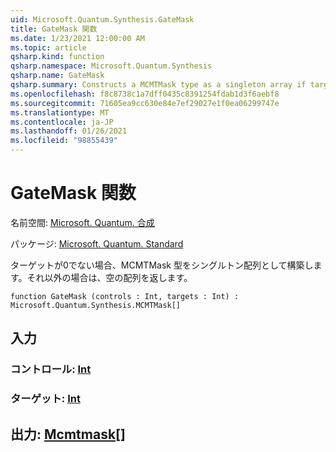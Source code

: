 ```yaml
---
uid: Microsoft.Quantum.Synthesis.GateMask
title: GateMask 関数
ms.date: 1/23/2021 12:00:00 AM
ms.topic: article
qsharp.kind: function
qsharp.namespace: Microsoft.Quantum.Synthesis
qsharp.name: GateMask
qsharp.summary: Constructs a MCMTMask type as a singleton array if targets is not 0, otherwise returns an empty array.
ms.openlocfilehash: f8c8738c1a7dff0435c8391254fdab1d3f6aebf8
ms.sourcegitcommit: 71605ea9cc630e84e7ef29027e1f0ea06299747e
ms.translationtype: MT
ms.contentlocale: ja-JP
ms.lasthandoff: 01/26/2021
ms.locfileid: "98855439"
---
```

# <a name="gatemask-function"></a>GateMask 関数

名前空間: [Microsoft. Quantum. 合成](xref:Microsoft.Quantum.Synthesis)

パッケージ: [Microsoft. Quantum. Standard](https://nuget.org/packages/Microsoft.Quantum.Standard)


ターゲットが0でない場合、MCMTMask 型をシングルトン配列として構築します。それ以外の場合は、空の配列を返します。

```qsharp
function GateMask (controls : Int, targets : Int) : Microsoft.Quantum.Synthesis.MCMTMask[]
```


## <a name="input"></a>入力

### <a name="controls--int"></a>コントロール: [Int](xref:microsoft.quantum.lang-ref.int)




### <a name="targets--int"></a>ターゲット: [Int](xref:microsoft.quantum.lang-ref.int)





## <a name="output--mcmtmask"></a>出力: [Mcmtmask](xref:Microsoft.Quantum.Synthesis.MCMTMask)[]

